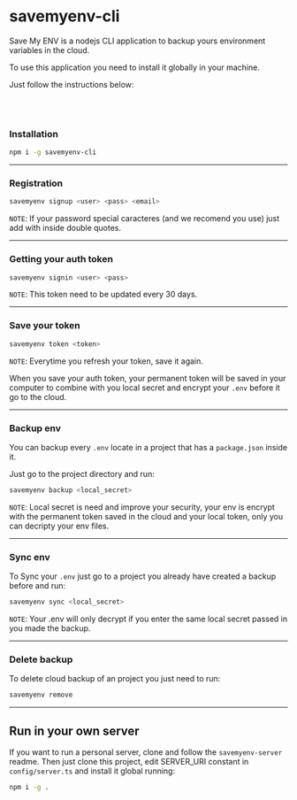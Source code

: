 # savemyenv-cli

Save My ENV is a nodejs CLI application to backup yours environment variables in the cloud.

To use this application you need to install it globally in your machine.

Just follow the instructions below:

<br>
<br>

### Installation

```bash
npm i -g savemyenv-cli
```

---

### Registration

```bash
savemyenv signup <user> <pass> <email>
```

`NOTE`: If your password special caracteres (and we recomend you use) just add with inside double quotes.

---

### Getting your auth token

```bash
savemyenv signin <user> <pass>
```

`NOTE`: This token need to be updated every 30 days.

---

### Save your token

```bash
savemyenv token <token>
```

`NOTE`: Everytime you refresh your token, save it again.

When you save your auth token, your permanent token will be saved in your computer to combine with you local secret and encrypt your `.env` before it go to the cloud.

---

### Backup env

You can backup every `.env` locate in a project that has a `package.json` inside it.

Just go to the project directory and run:

```bash
savemyenv backup <local_secret>
```

`NOTE`: Local secret is need and improve your security, your env is encrypt with the permanent token saved in the cloud and your local token, only you can decripty your env files.

---

### Sync env

To Sync your `.env` just go to a project you already have created a backup before and run:

```bash
savemyenv sync <local_secret>
```

`NOTE`: Your .env will only decrypt if you enter the same local secret passed in you made the backup.

---

### Delete backup

To delete cloud backup of an project you just need to run:

```bash
savemyenv remove
```

---

## Run in your own server

If you want to run a personal server, clone and follow the `savemyenv-server` readme. Then just clone this project, edit SERVER_URI constant in `config/server.ts` and install it global running:

```bash
npm i -g .
```
